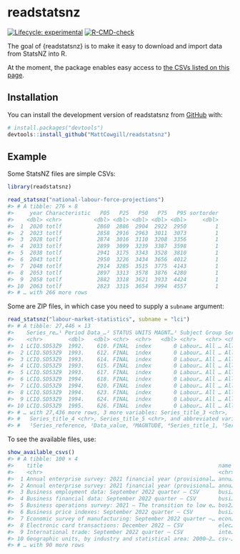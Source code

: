 
<!-- README.md is generated from README.Rmd. Please edit that file -->

# readstatsnz

<!-- badges: start -->

[![Lifecycle:
experimental](https://img.shields.io/badge/lifecycle-experimental-orange.svg)](https://lifecycle.r-lib.org/articles/stages.html#experimental)
[![R-CMD-check](https://github.com/MattCowgill/readstatsnz/actions/workflows/R-CMD-check.yaml/badge.svg)](https://github.com/MattCowgill/readstatsnz/actions/workflows/R-CMD-check.yaml)
<!-- badges: end -->

The goal of {readstatsnz} is to make it easy to download and import data
from StatsNZ into R.

At the moment, the package enables easy access to [the CSVs listed on
this
page](https://www.stats.govt.nz/large-datasets/csv-files-for-download).

## Installation

You can install the development version of readstatsnz from
[GitHub](https://github.com/) with:

``` r
# install.packages("devtools")
devtools::install_github("MattCowgill/readstatsnz")
```

## Example

Some StatsNZ files are simple CSVs:

``` r
library(readstatsnz)

read_statsnz("national-labour-force-projections")
#> # A tibble: 276 × 8
#>     year Characteristic   P05   P25   P50   P75   P95 sortorder
#>    <dbl> <chr>          <dbl> <dbl> <dbl> <dbl> <dbl>     <dbl>
#>  1  2020 totlf           2860  2886  2904  2922  2950         1
#>  2  2023 totlf           2858  2916  2963  3011  3073         1
#>  3  2028 totlf           2874  3016  3110  3208  3356         1
#>  4  2033 totlf           2899  3099  3239  3387  3598         1
#>  5  2038 totlf           2941  3175  3343  3528  3810         1
#>  6  2043 totlf           2950  3226  3434  3656  4012         1
#>  7  2048 totlf           2914  3285  3515  3775  4143         1
#>  8  2053 totlf           2897  3313  3578  3876  4280         1
#>  9  2058 totlf           2882  3318  3621  3933  4424         1
#> 10  2063 totlf           2823  3315  3654  3994  4557         1
#> # … with 266 more rows
```

Some are ZIP files, in which case you need to supply a `subname`
argument:

``` r
read_statsnz("labour-market-statistics", subname = "lci")
#> # A tibble: 27,446 × 13
#>    Series_re…¹ Period Data_…² STATUS UNITS MAGNT…³ Subject Group Serie…⁴ Serie…⁵
#>    <chr>        <dbl>   <dbl> <chr>  <chr>   <dbl> <chr>   <chr> <chr>   <chr>  
#>  1 LCIQ.SD53Z9  1992.    610. FINAL  index       0 Labour… All … All Se… All Sa…
#>  2 LCIQ.SD53Z9  1993.    612. FINAL  index       0 Labour… All … All Se… All Sa…
#>  3 LCIQ.SD53Z9  1993.    614. FINAL  index       0 Labour… All … All Se… All Sa…
#>  4 LCIQ.SD53Z9  1993.    615. FINAL  index       0 Labour… All … All Se… All Sa…
#>  5 LCIQ.SD53Z9  1993.    617. FINAL  index       0 Labour… All … All Se… All Sa…
#>  6 LCIQ.SD53Z9  1994.    618. FINAL  index       0 Labour… All … All Se… All Sa…
#>  7 LCIQ.SD53Z9  1994.    620. FINAL  index       0 Labour… All … All Se… All Sa…
#>  8 LCIQ.SD53Z9  1994.    623. FINAL  index       0 Labour… All … All Se… All Sa…
#>  9 LCIQ.SD53Z9  1994.    624. FINAL  index       0 Labour… All … All Se… All Sa…
#> 10 LCIQ.SD53Z9  1995.    626. FINAL  index       0 Labour… All … All Se… All Sa…
#> # … with 27,436 more rows, 3 more variables: Series_title_3 <chr>,
#> #   Series_title_4 <chr>, Series_title_5 <chr>, and abbreviated variable names
#> #   ¹​Series_reference, ²​Data_value, ³​MAGNTUDE, ⁴​Series_title_1, ⁵​Series_title_2
```

To see the available files, use:

``` r
show_available_csvs()
#> # A tibble: 100 × 4
#>    title                                                       name  url   ext  
#>    <chr>                                                       <chr> <chr> <chr>
#>  1 Annual enterprise survey: 2021 financial year (provisional… annu… http… csv  
#>  2 Annual enterprise survey: 2021 financial year (provisional… annu… http… csv  
#>  3 Business employment data: September 2022 quarter – CSV      busi… http… zip  
#>  4 Business financial data: September 2022 quarter – CSV       busi… http… zip  
#>  5 Business operations survey: 2021 – The transition to low e… bos2… http… csv  
#>  6 Business price indexes: September 2022 quarter – CSV        busi… http… zip  
#>  7 Economic survey of manufacturing: September 2022 quarter –… econ… http… zip  
#>  8 Electronic card transactions: December 2022 – CSV           elec… http… zip  
#>  9 International trade: September 2022 quarter – CSV           inte… http… zip  
#> 10 Geographic units, by industry and statistical area: 2000–2… csv-… http… zip  
#> # … with 90 more rows
```
